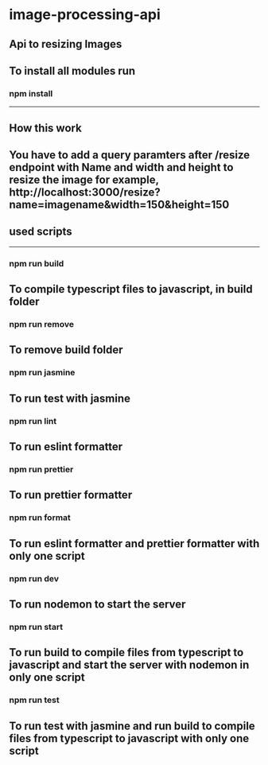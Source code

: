 # image-processing-api
Api to resizing Images
-------------------------------------------------------------------------------------------------------------------------------------------------

## To install all modules run
### npm install
-------------------------------------------------------------------------------------------------------------------------------------------------

## How this work
You have to add a query paramters after /resize endpoint with Name and width and height to resize the image for example,
http://localhost:3000/resize?name=imagename&width=150&height=150
-------------------------------------------------------------------------------------------------------------------------------------------------

## used scripts
-------------------------------------------------------------------------------------------------------------------------------------------------

### npm run build
To compile typescript files to javascript, in build folder
-------------------------------------------------------------------------------------------------------------------------------------------------

### npm run remove
To remove build folder
-------------------------------------------------------------------------------------------------------------------------------------------------

### npm run jasmine
To run test with jasmine
-------------------------------------------------------------------------------------------------------------------------------------------------

### npm run lint
To run eslint formatter
-------------------------------------------------------------------------------------------------------------------------------------------------

### npm run prettier
To run prettier formatter
-------------------------------------------------------------------------------------------------------------------------------------------------

### npm run format
To run eslint formatter and prettier formatter with only one script
-------------------------------------------------------------------------------------------------------------------------------------------------

### npm run dev
To run nodemon to start the server
-------------------------------------------------------------------------------------------------------------------------------------------------

### npm run start
To run build to compile files from typescript to javascript and start the server with nodemon in only one script
-------------------------------------------------------------------------------------------------------------------------------------------------

### npm run test
To run test with jasmine and run build to compile files from typescript to javascript with only one script
-------------------------------------------------------------------------------------------------------------------------------------------------
